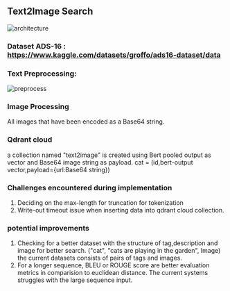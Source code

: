 ## Text2Image Search

![architecture](https://github.com/hishamp3/Text2Image/assets/101292796/6c795053-6739-42df-9b87-3710e32fc08d)

### Dataset ADS-16 : https://www.kaggle.com/datasets/groffo/ads16-dataset/data

### Text Preprocessing:
![preprocess](https://github.com/hishamp3/Text2Image/assets/101292796/c8ef7343-a32e-40d1-995e-6b212b2c9551)

### Image Processing
All images that have been encoded as a Base64 string.

### Qdrant cloud
a collection named "text2image" is created using Bert pooled output as vector and Base64 image string as payload.
cat = (id,bert-output vector,payload={url:Base64 string})

### Challenges encountered during implementation
1. Deciding on the max-length for truncation for tokenization
2. Write-out timeout issue when inserting data into qdrant cloud collection.

### potential improvements
1. Checking for a better dataset with the structure of tag,description and image for better search.
   ("cat", "cats are playing in the garden", Image) the current datasets consists of pairs of tags and images.
2. For a longer sequence, BLEU or ROUGE score are better evaluation metrics in comparision to euclidean distance. The current systems struggles with the large sequence input.
